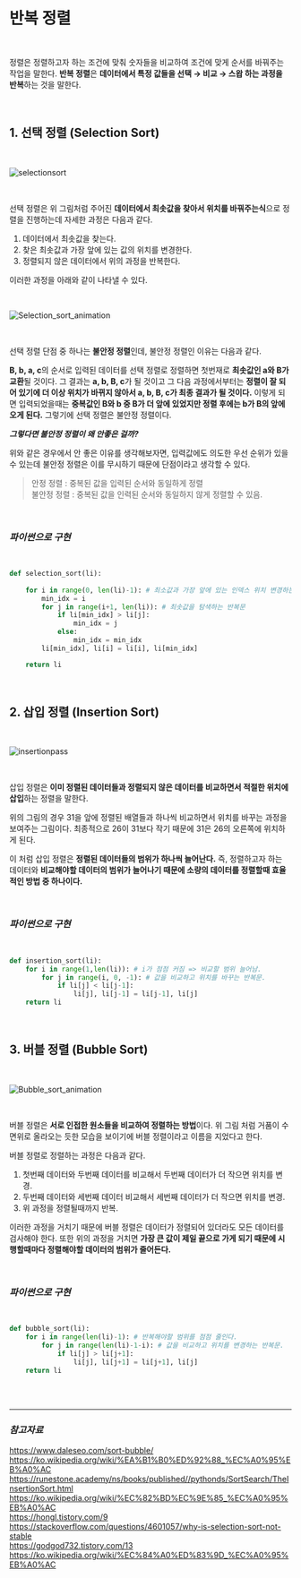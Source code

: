 # **반복 정렬**

<br>

정렬은 정렬하고자 하는 조건에 맞춰 숫자들을 비교하여 조건에 맞게 순서를 바꿔주는 작업을 말한다. **반복 정렬**은 **데이터에서 특정 값들을 선택 → 비교 → 스왑 하는 과정을 반복**하는 것을 말한다.

<br>

## **1. 선택 정렬 (Selection Sort)**

<br>

![selectionsort](https://user-images.githubusercontent.com/89771322/151697166-3b76404b-ab8a-4a43-9f58-60ed3f7f695c.png)

<br>

선택 정렬은 위 그림처럼 주어진 **데이터에서 최솟값을 찾아서 위치를 바꿔주는식**으로 정렬을 진행하는데 자세한 과정은 다음과 같다.

1. 데이터에서 최솟값을 찾는다.
2. 찾은 최솟값과 가장 앞에 있는 값의 위치를 변경한다.
3. 정렬되지 않은 데이터에서 위의 과정을 반복한다.


이러한 과정을 아래와 같이 나타낼 수 있다.

<br>

![Selection_sort_animation](https://user-images.githubusercontent.com/89771322/151697382-3d966d71-13ec-4ec9-9803-a8cddcef861b.gif)

<br>

선택 정렬 단점 중 하나는 **불안정 정렬**인데, 불안정 정렬인 이유는 다음과 같다. 

**B, b, a, c**의 순서로 입력된 데이터를 선택 정렬로 정렬하면 첫번재로 **최솟값인 a와 B가 교환**될 것이다. 그 결과는 **a, b, B, c**가 될 것이고 그 다음 과정에서부터는 **정렬이 잘 되어 있기에 더 이상 위치가 바뀌지 않아서 a, b, B, c가 최종 결과가 될 것이다.** 이렇게 되면 입력되었을때는 **중복값인 B와 b 중 B가 더 앞에 있었지만 정렬 후에는 b가 B의 앞에 오게 된다.** 그렇기에 선택 정렬은 불안정 정렬이다.

***그렇다면 불안정 정렬이 왜 안좋은 걸까?*** 

위와 같은 경우에서 안 좋은 이유를 생각해보자면, 입력값에도 의도한 우선 순위가 있을 수 있는데 불안정 정렬은 이를 무시하기 때문에 단점이라고 생각할 수 있다.

> 안정 정렬 : 중복된 값을 입력된 순서와 동일하게 정렬 <br>
> 불안정 정렬 : 중복된 값을 인력된 순서와 동일하지 않게 정렬할 수 있음.

<br>

### ***파이썬으로 구현***

<br>

```python
def selection_sort(li):
    
    for i in range(0, len(li)-1): # 최소값과 가장 앞에 있는 인덱스 위치 변경하는 반복문
        min_idx = i
        for j in range(i+1, len(li)): # 최솟값을 탐색하는 반복문
            if li[min_idx] > li[j]:
                min_idx = j
            else:
                min_idx = min_idx
        li[min_idx], li[i] = li[i], li[min_idx]

    return li
```


<br>



## **2. 삽입 정렬 (Insertion Sort)**

<br>

![insertionpass](https://user-images.githubusercontent.com/89771322/151698307-66bc20f9-e740-4512-9547-4b3a5dafd231.png)

<br>

삽입 정렬은 **이미 정렬된 데이터들과 정렬되지 않은 데이터를 비교하면서 적절한 위치에 삽입**하는 정렬을 말한다. 

위의 그림의 경우 31을 앞에 정렬된 배열들과 하나씩 비교하면서 위치를 바꾸는 과정을 보여주는 그림이다. 최종적으로 26이 31보다 작기 때문에 31은 26의 오른쪽에 위치하게 된다.

이 처럼 삽입 정렬은 **정렬된 데이터들의 범위가 하나씩 늘어난다.** 즉, 정렬하고자 하는 데이터와 **비교해야할 데이터의 범위가 늘어나기 때문에 소량의 데이터를 정렬할때 효율적인 방법 중 하나이다.**

<br>

### ***파이썬으로 구현***

<br>

```python
def insertion_sort(li):
    for i in range(1,len(li)): # i가 점점 커짐 => 비교할 범위 늘어남.
        for j in range(i, 0, -1): # 값을 비교하고 위치를 바꾸는 반복문.
            if li[j] < li[j-1]:
                li[j], li[j-1] = li[j-1], li[j]
    return li
```

<br>

## 3. 버블 정렬 (Bubble Sort)

<br>

![Bubble_sort_animation](https://user-images.githubusercontent.com/89771322/151699116-e616232e-8cb0-4599-bca3-44875f2c8964.gif)

<br>

버블 정렬은 **서로 인접한 원소들을 비교하여 정렬하는 방법**이다.  위 그림 처럼 거품이 수면위로 올라오는 듯한 모습을 보이기에 버블 정렬이라고 이름을 지었다고 한다.

버블 정렬로 정렬하는 과정은 다음과 같다.

1. 첫번째 데이터와 두번째 데이터를 비교해서 두번째 데이터가 더 작으면 위치를 변경.
2. 두번째 데이터와 세번째 데이터 비교해서 세번째 데이터가 더 작으면 위치를 변경.
3. 위 과정을 정렬될때까지 반복.

이러한 과정을 거치기 때문에 버블 정렬은 데이터가 정렬되어 있더라도 모든 데이터를 검사해야 한다. 또한 위의 과정을 거치면 **가장 큰 값이 제일 끝으로 가게 되기 때문에 시행할때마다 정렬해야할 데이터의 범위가 줄어든다.**

<br>

### ***파이썬으로 구현***

<br>

```python
def bubble_sort(li):
    for i in range(len(li)-1): # 반복해야할 범위를 점점 줄인다.
        for j in range(len(li)-1-i): # 값을 비교하고 위치를 변경하는 반복문.
            if li[j] > li[j+1]:
                li[j], li[j+1] = li[j+1], li[j]
    return li
```

<br>
<br>
<hr>

### ***참고자료***

https://www.daleseo.com/sort-bubble/ <br>
https://ko.wikipedia.org/wiki/%EA%B1%B0%ED%92%88_%EC%A0%95%EB%A0%AC <br>
https://runestone.academy/ns/books/published//pythonds/SortSearch/TheInsertionSort.html <br>
https://ko.wikipedia.org/wiki/%EC%82%BD%EC%9E%85_%EC%A0%95%EB%A0%AC <br>
https://hongl.tistory.com/9 <br>
https://stackoverflow.com/questions/4601057/why-is-selection-sort-not-stable <br>
https://godgod732.tistory.com/13 <br>
https://ko.wikipedia.org/wiki/%EC%84%A0%ED%83%9D_%EC%A0%95%EB%A0%AC